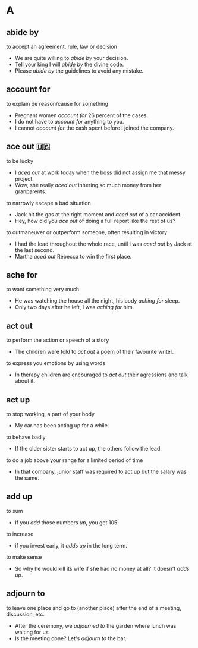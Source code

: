 # A

## abide by
to accept an agreement, rule, law or decision
- We are quite willing to *abide by* your decision.
- Tell your king I will *abide by* the divine code.
- Please *abide by* the guidelines to avoid any mistake.

## account for
to explain de reason/cause for something
- Pregnant women *account for* 26 percent of the cases.
- I do not have to *account for* anything to you.
- I cannot *account for* the cash spent before I joined the company.

## ace out  🇺🇸
to be lucky

* I *aced out* at work today when the boss did not assign me that messy project.
* Wow, she really *aced out* inhering so much money from her granparents.

to narrowly escape a bad situation

- Jack hit the gas at the right moment and *aced out* of a car accident.
- Hey, how did you *ace out* of doing a full report like the rest of us?

to outmaneuver or outperform someone, often resulting in victory

- I had the lead throughout the whole race, until i was *aced out* by Jack at the last second.
- Martha *aced out* Rebecca to win the first place.

## ache for
to want something very much
- He was watching the house all the night, his body *aching for* sleep.
- Only two days after he left, I was *aching for* him.

## act out 
to perform the action or speech of a story

- The children were told to *act out* a poem of their favourite writer.

to express you emotions by using words

- In therapy children are encouraged to *act out* their agressions and talk about it.

## act up
to stop working, a part of your body
- My car has been acting up for a while.

to behave badly
- If the older sister starts to act up, the others follow the lead.

to do a job above your range for a limited period of time
- In that company, junior staff was required to act up but the salary was the same.

## add up
to sum
- If you *add* those numbers *up*, you get 105.

to increase
- if you invest early, it *adds up* in the long term.

to make sense
- So why he would kill its wife if she had no money at all? It doesn't *adds up*.

## adjourn to

to leave one place and go to (another place) after the end of a meeting, discussion, etc.

- After the ceremony, we *adjourned to* the garden where lunch was waiting for us.
- Is the meeting done? Let's *adjourn to* the bar.